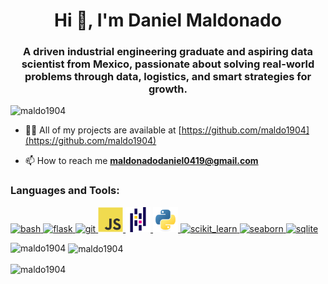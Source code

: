 <h1 align="center">Hi 👋, I'm Daniel Maldonado</h1>
<h3 align="center">A driven industrial engineering graduate and aspiring data scientist from Mexico, passionate about solving real-world problems through data, logistics, and smart strategies for growth.</h3>

<p align="left"> <img src="https://komarev.com/ghpvc/?username=maldo1904&label=Profile%20views&color=0e75b6&style=flat" alt="maldo1904" /> </p>

- 👨‍💻 All of my projects are available at [https://github.com/maldo1904](https://github.com/maldo1904)

- 📫 How to reach me **maldonadodaniel0419@gmail.com**


<h3 align="left">Languages and Tools:</h3>
<p align="left"> <a href="https://www.gnu.org/software/bash/" target="_blank" rel="noreferrer"> <img src="https://www.vectorlogo.zone/logos/gnu_bash/gnu_bash-icon.svg" alt="bash" width="40" height="40"/> </a> <a href="https://flask.palletsprojects.com/" target="_blank" rel="noreferrer"> <img src="https://www.vectorlogo.zone/logos/pocoo_flask/pocoo_flask-icon.svg" alt="flask" width="40" height="40"/> </a> <a href="https://git-scm.com/" target="_blank" rel="noreferrer"> <img src="https://www.vectorlogo.zone/logos/git-scm/git-scm-icon.svg" alt="git" width="40" height="40"/> </a> <a href="https://developer.mozilla.org/en-US/docs/Web/JavaScript" target="_blank" rel="noreferrer"> <img src="https://raw.githubusercontent.com/devicons/devicon/master/icons/javascript/javascript-original.svg" alt="javascript" width="40" height="40"/> </a> <a href="https://pandas.pydata.org/" target="_blank" rel="noreferrer"> <img src="https://raw.githubusercontent.com/devicons/devicon/2ae2a900d2f041da66e950e4d48052658d850630/icons/pandas/pandas-original.svg" alt="pandas" width="40" height="40"/> </a> <a href="https://www.python.org" target="_blank" rel="noreferrer"> <img src="https://raw.githubusercontent.com/devicons/devicon/master/icons/python/python-original.svg" alt="python" width="40" height="40"/> </a> <a href="https://scikit-learn.org/" target="_blank" rel="noreferrer"> <img src="https://upload.wikimedia.org/wikipedia/commons/0/05/Scikit_learn_logo_small.svg" alt="scikit_learn" width="40" height="40"/> </a> <a href="https://seaborn.pydata.org/" target="_blank" rel="noreferrer"> <img src="https://seaborn.pydata.org/_images/logo-mark-lightbg.svg" alt="seaborn" width="40" height="40"/> </a> <a href="https://www.sqlite.org/" target="_blank" rel="noreferrer"> <img src="https://www.vectorlogo.zone/logos/sqlite/sqlite-icon.svg" alt="sqlite" width="40" height="40"/> </a> </p>

<p><img align="left" src="https://github-readme-stats.vercel.app/api/top-langs?username=maldo1904&show_icons=true&locale=en&layout=compact" alt="maldo1904" /></p>

<p>&nbsp;<img align="center" src="https://github-readme-stats.vercel.app/api?username=maldo1904&show_icons=true&locale=en" alt="maldo1904" /></p>

<p><img align="center" src="https://github-readme-streak-stats.herokuapp.com/?user=maldo1904&" alt="maldo1904" /></p>
